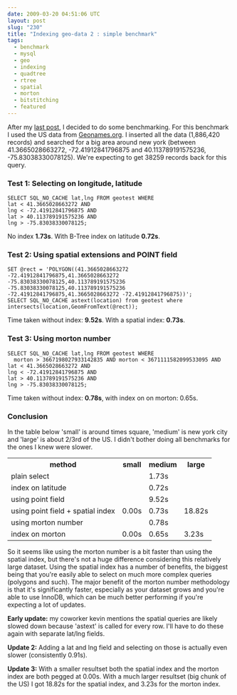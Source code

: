 ```yaml
---
date: 2009-03-20 04:51:06 UTC
layout: post
slug: "230"
title: "Indexing geo-data 2 : simple benchmark"
tags:
  - benchmark
  - mysql
  - geo
  - indexing
  - quadtree
  - rtree
  - spatial
  - morton
  - bitstitching
  - featured
---
```

<p>
After my <a href="http://evertpot.com/229">last post</a>, I decided to do some benchmarking. For this benchmark I used the US data from <a href="http://www.geonames.org/">Geonames.org</a>. I inserted all the data (1,886,420 records) and searched for a big area around new york (between 41.3665028663272, -72.41912841796875 and 40.113789191575236, -75.83038330078125). We're expecting to get 38259 records back for this query.</p>

<h3>Test 1: Selecting on longitude, latitude</h3>

```
SELECT SQL_NO_CACHE lat,lng FROM geotest WHERE
lat < 41.3665028663272 AND
lng < -72.41912841796875 AND
lat > 40.113789191575236 AND
lng > -75.83038330078125;

```

<p>No index <strong>1.73s</strong>. With B-Tree index on latitude <strong>0.72s</strong>.</p>

<h3>Test 2: Using spatial extensions and POINT field</h3>

```
SET @rect = 'POLYGON((41.3665028663272 -72.41912841796875,41.3665028663272 -75.83038330078125,40.113789191575236 -75.83038330078125,40.113789191575236 -72.41912841796875,41.3665028663272 -72.41912841796875))';
SELECT SQL_NO_CACHE astext(location) from geotest where intersects(location,GeomFromText(@rect));

```

<p>Time taken without index: <strong>9.52s</strong>. With a spatial index: <strong>0.73s</strong>.</p>

<h3>Test 3: Using morton number</h3>

```
SELECT SQL_NO_CACHE lat,lng FROM geotest WHERE
  morton > 3667198027933142835 AND morton < 3671111582099533095 AND
lat < 41.3665028663272 AND
lng < -72.41912841796875 AND
lat > 40.113789191575236 AND
lng > -75.83038330078125;

```

<p>Time taken without index: <strong>0.78s</strong>, with index on on morton: 0.65s.</p>

<h3>Conclusion</h3>

<p>In the table below 'small' is around times square, 'medium' is new york city and 'large' is about 2/3rd of the US. I didn't bother doing all benchmarks for the ones I knew were slower.</p>

<table>
  <tr><th>method</th><th>small</th><th>medium</th><th>large</th></tr>
  <tr><td>plain select</td>     <td></td><td>1.73s</td></tr>
  <tr><td>index on latitude</td><td></td><td>0.72s</td></tr>
  <tr><td>using point field</td><td></td><td>9.52s</td></tr>
  <tr><td>using point field + spatial index</td><td>0.00s</td><td>0.73s</td><td>18.82s</td></tr>
  <tr><td>using morton number</td><td></td><td>0.78s</td></tr>
  <tr><td>index on morton</td>    <td>0.00s</td><td>0.65s</td><td>3.23s</td></tr>
</table>

<p>So it seems like using the morton number is a bit faster than using the spatial index, but there's not a huge difference considering this relatively large dataset. Using the spatial index has a number of benefits, the biggest being that you're easily able to select on much more complex queries (polygons and such). The major benefit of the morton number methodology is that it's significantly faster, especially as your dataset grows and you're able to use InnoDB, which can be much better performing if you're expecting a lot of updates.</p>

<p><strong>Early update:</strong> my coworker kevin mentions the spatial queries are likely slowed down because 'astext' is called for every row. I'll have to do these again with separate lat/lng fields.</p>
<p><strong>Update 2:</strong> Adding a lat and lng field and selecting on those is actually even slower (consistently 0.91s).</p>

<p><strong>Update 3:</strong> With a smaller resultset both the spatial index and the morton index are both pegged at 0.00s. With a much larger resultset (big chunk of the US) I got 18.82s for the spatial index, and 3.23s for the morton index.</p>
